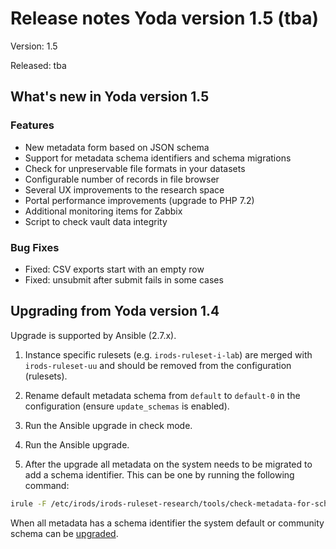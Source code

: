 # Release notes Yoda version 1.5 (tba)

Version: 1.5

Released: tba

## What's new in Yoda version 1.5
### Features
- New metadata form based on JSON schema
- Support for metadata schema identifiers and schema migrations
- Check for unpreservable file formats in your datasets
- Configurable number of records in file browser
- Several UX improvements to the research space
- Portal performance improvements (upgrade to PHP 7.2)
- Additional monitoring items for Zabbix
- Script to check vault data integrity

### Bug Fixes
- Fixed: CSV exports start with an empty row
- Fixed: unsubmit after submit fails in some cases

## Upgrading from Yoda version 1.4
Upgrade is supported by Ansible (2.7.x).

1. Instance specific rulesets (e.g. `irods-ruleset-i-lab`) are merged with `irods-ruleset-uu` and should be removed from the configuration (rulesets).

2. Rename default metadata schema from `default` to `default-0` in the configuration (ensure `update_schemas` is enabled).

3. Run the Ansible upgrade in check mode.

4. Run the Ansible upgrade.

5. After the upgrade all metadata on the system needs to be migrated to add a schema identifier.
This can be one by running the following command:
```bash
irule -F /etc/irods/irods-ruleset-research/tools/check-metadata-for-schema-updates.r
```

When all metadata has a schema identifier the system default or community schema can be [upgraded](upgrading-metadata-schemas.md).
